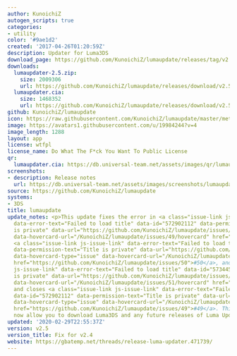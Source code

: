 ```yaml
---
author: KunoichiZ
autogen_scripts: true
categories:
- utility
color: '#9ae1d2'
created: '2017-04-26T01:20:59Z'
description: Updater for Luma3DS
download_page: https://github.com/KunoichiZ/lumaupdate/releases/tag/v2.5
downloads:
  lumaupdater-2.5.zip:
    size: 2009306
    url: https://github.com/KunoichiZ/lumaupdate/releases/download/v2.5/lumaupdater-2.5.zip
  lumaupdater.cia:
    size: 1468352
    url: https://github.com/KunoichiZ/lumaupdate/releases/download/v2.5/lumaupdater.cia
github: KunoichiZ/lumaupdate
icon: https://raw.githubusercontent.com/KunoichiZ/lumaupdate/master/meta/icon.png
image: https://avatars1.githubusercontent.com/u/19984244?v=4
image_length: 1288
layout: app
license: wtfpl
license_name: Do What The F*ck You Want To Public License
qr:
  lumaupdater.cia: https://db.universal-team.net/assets/images/qr/lumaupdater.cia.png
screenshots:
- description: Release notes
  url: https://db.universal-team.net/assets/images/screenshots/lumaupdate/release-notes.png
source: https://github.com/KunoichiZ/lumaupdate
systems:
- 3DS
title: lumaupdate
update_notes: <p>This update fixes the error in <a class="issue-link js-issue-link"
  data-error-text="Failed to load title" data-id="572902112" data-permission-text="Title
  is private" data-url="https://github.com/KunoichiZ/lumaupdate/issues/49" data-hovercard-type="issue"
  data-hovercard-url="/KunoichiZ/lumaupdate/issues/49/hovercard" href="https://github.com/KunoichiZ/lumaupdate/issues/49">#49</a>,
  <a class="issue-link js-issue-link" data-error-text="Failed to load title" data-id="573355357"
  data-permission-text="Title is private" data-url="https://github.com/KunoichiZ/lumaupdate/issues/50"
  data-hovercard-type="issue" data-hovercard-url="/KunoichiZ/lumaupdate/issues/50/hovercard"
  href="https://github.com/KunoichiZ/lumaupdate/issues/50">#50</a>, and <a class="issue-link
  js-issue-link" data-error-text="Failed to load title" data-id="573445772" data-permission-text="Title
  is private" data-url="https://github.com/KunoichiZ/lumaupdate/issues/51" data-hovercard-type="issue"
  data-hovercard-url="/KunoichiZ/lumaupdate/issues/51/hovercard" href="https://github.com/KunoichiZ/lumaupdate/issues/51">#51</a>
  and closes <a class="issue-link js-issue-link" data-error-text="Failed to load title"
  data-id="572902112" data-permission-text="Title is private" data-url="https://github.com/KunoichiZ/lumaupdate/issues/49"
  data-hovercard-type="issue" data-hovercard-url="/KunoichiZ/lumaupdate/issues/49/hovercard"
  href="https://github.com/KunoichiZ/lumaupdate/issues/49">#49</a>. This update should
  now allow you to download Luma3DS and any future releases of Luma Updater.</p>
updated: '2020-02-29T22:55:37Z'
version: v2.5
version_title: Fix for v2.4
website: https://gbatemp.net/threads/release-luma-updater.471739/
---
```

